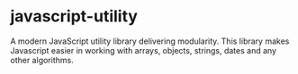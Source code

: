 # javascript-utility
A modern JavaScript utility library delivering modularity. This library makes Javascript easier in working with arrays, objects, strings, dates and any other algorithms.
